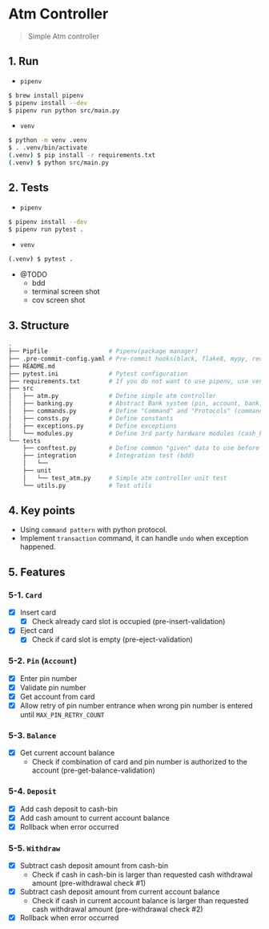 # Atm Controller
> Simple Atm controller

## 1. Run
- `pipenv`
```bash
$ brew install pipenv
$ pipenv install --dev
$ pipenv run python src/main.py
```

- `venv`
```bash
$ python -m venv .venv
$ . .venv/bin/activate
(.venv) $ pip install -r requirements.txt
(.venv) $ python src/main.py
```

## 2. Tests

- `pipenv`
```bash
$ pipenv install --dev
$ pipenv run pytest .
```

- `venv`
```bash
(.venv) $ pytest .
```

- @TODO
    - bdd
    - terminal screen shot
    - cov screen shot


## 3. Structure

```bash
.
├── Pipfile                 # Pipenv(package manager)
├── .pre-commit-config.yaml # Pre-commit hooks(black, flake8, mypy, reorder-imports)
├── README.md
├── pytest.ini              # Pytest configuration
├── requirements.txt        # If you do not want to use pipenv, use venv
├── src
│   ├── atm.py              # Define simple atm controller
│   ├── banking.py          # Abstract Bank system (pin, account, bank)
│   ├── commands.py         # Define "Command" and "Protocols" (command-pattern)
│   ├── consts.py           # Define constants
│   ├── exceptions.py       # Define exceptions
│   └── modules.py          # Define 3rd party hardware modules (cash_bin, card_reader)
└── tests
    ├── conftest.py         # Define common "given" data to use before testing
    ├── integration         # Integration test (bdd)
    │   └──
    ├── unit
    │   └── test_atm.py     # Simple atm controller unit test
    └── utils.py            # Test utils
```


## 4. Key points
- Using `command pattern` with python protocol.
- Implement `transaction` command, it can handle `undo` when exception happened.

## 5. Features
### 5-1. `Card`
- [x] Insert card
    - [x] Check already card slot is occupied (pre-insert-validation)
- [x] Eject card
    - [x] Check if card slot is empty (pre-eject-validation)
### 5-2. `Pin` (`Account`)
- [x] Enter pin number
- [x] Validate pin number
- [x] Get account from card
- [x] Allow retry of pin number entrance when wrong pin number is entered until `MAX_PIN_RETRY_COUNT`
### 5-3. `Balance`
- [x] Get current account balance
    - Check if combination of card and pin number is authorized to the account (pre-get-balance-validation)
### 5-4. `Deposit`
- [x] Add cash deposit to cash-bin
- [x] Add cash amount to current account balance
- [x] Rollback when error occurred
### 5-5. `Withdraw`
- [x] Subtract cash deposit amount from cash-bin
  - Check if cash in cash-bin is larger than requested cash withdrawal amount (pre-withdrawal check #1)
- [x] Subtract cash deposit amount from current account balance
  - Check if cash in current account balance is larger than requested cash withdrawal amount (pre-withdrawal check #2)
- [x] Rollback when error occurred
